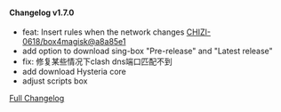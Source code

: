 #### Changelog v1.7.0

+ feat: Insert rules when the network changes [CHIZI-0618/box4magisk@a8a85e1](https://github.com/CHIZI-0618/box4magisk/commit/a8a85e1dad6322626a9f314fa6e600f95e4c9ff0)
+ add option to download sing-box "Pre-release" and "Latest release"
+ fix: 修复某些情况下clash dns端口匹配不到
+ add download Hysteria core
+ adjust scripts box

[Full Changelog](https://github.com/taamarin/box_for_magisk/compare/v1.5.0...v1.6.0)